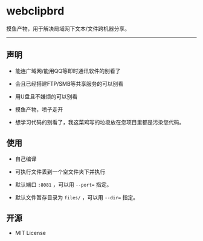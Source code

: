 # webclipbrd

摸鱼产物，用于解决局域网下文本/文件跨机器分享。

---

## 声明

+ 能连广域网/能用QQ等即时通讯软件的别看了

+ 会且已经搭建FTP/SMB等共享服务的可以别看

+ 用U盘且不嫌烦的可以别看

+ 摸鱼产物，喷子走开

+ 想学习代码的别看了，我这菜鸡写的垃圾放在您项目里都是污染您代码。

## 使用

+ 自己编译

+ 可执行文件丢到一个空文件夹下并执行

+ 默认端口 `:8081` ，可以用 `--port=` 指定。

+ 默认文件暂存目录为 `files/` ，可以用 `--dir=` 指定。

## 开源

+ MIT License

